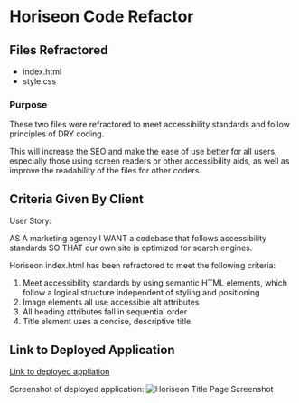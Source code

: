 # Horiseon Code Refactor

## Files Refractored
- index.html
- style.css

### Purpose

These two files were refractored to meet accessibility standards and follow principles of DRY coding. 

This will increase the SEO and make the ease of use better for all users, especially those using screen readers or other accessibility aids, as well as improve the readability of the files for other coders. 

## Criteria Given By Client

User Story:

AS A marketing agency I WANT a codebase that follows accessibility standards SO THAT our own site is optimized for search engines.

Horiseon index.html has been refractored to meet the following criteria:

1. Meet accessibility standards by using semantic HTML elements, which follow a logical structure independent of styling and positioning
2. Image elements all use accessible alt attributes
3. All heading attributes fall in sequential order
4. Title element uses a concise, descriptive title

## Link to Deployed Application

[Link to deployed appliation](https://emmazart.github.io/horiseon-index-refractor/#search-engine-optimization)

Screenshot of deployed application:
![Horiseon Title Page Screenshot](/assets/images/emmazart.github.io_horiseon-index-refractor_(1).png)

